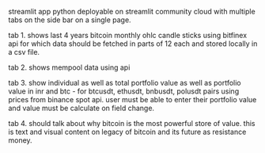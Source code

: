 streamlit app python deployable on streamlit community cloud with multiple tabs on the side bar on a single page.


tab 1. shows last 4 years  bitcoin monthly ohlc candle sticks using bitfinex api for which data should be fetched in parts of 12 each and stored locally in a csv file.

tab 2. shows mempool data using api

tab 3. show individual as well as total portfolio value as well as portfolio value in inr and btc - for btcusdt, ethusdt, bnbusdt, polusdt pairs using prices from binance spot api. user must be able to enter their portfolio value and value must be calculate on field change.

tab 4. should talk about why bitcoin is the most powerful store of value. this is text and visual content on legacy of bitcoin and its future as resistance money. 